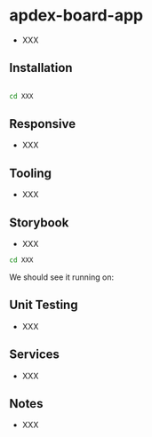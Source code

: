 # apdex-board-app

- XXX

## Installation

```bash

cd XXX

```


## Responsive
- XXX

## Tooling

- XXX
  
## Storybook

- XXX

```bash
cd XXX

```
We should see it running on: 

## Unit Testing

- XXX

## Services 

- XXX

## Notes 

- XXX
